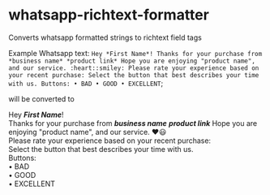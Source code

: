 # whatsapp-richtext-formatter
Converts whatsapp formatted strings to richtext field tags

Example
Whatsapp text:
 `Hey *First Name*!
Thanks for your purchase from *business name* *product link* Hope you are enjoying "product name", and our service. :heart::smiley:
Please rate your experience based on your recent purchase:
Select the button that best describes your time with us.
Buttons:
• BAD
• GOOD
• EXCELLENT`;

will be converted to

Hey <strong>*First Name*</strong>!<br/>Thanks for your purchase from <strong>*business name*</strong> <strong>*product link*</strong> Hope you are enjoying "product name", and our service. :heart::smiley:<br/>Please rate your experience based on your recent purchase:<br/>Select the button that best describes your time with us.<br/>Buttons:<br/>• BAD<br/>• GOOD<br/>• EXCELLENT

